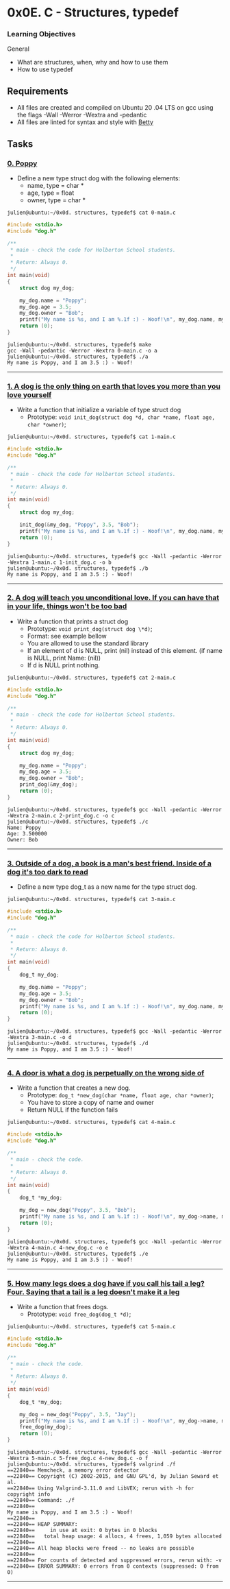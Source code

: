 # 0x0E. C - Structures, typedef

### Learning Objectives

General

- What are structures, when, why and how to use them
- How to use typedef

## Requirements

- All files are created and compiled on Ubuntu 20
.04 LTS on gcc using the flags -Wall -Werror -Wextra and -pedantic
- All files are linted for syntax and style with [Betty](https://github.com/holbertonschool/Betty)

## Tasks

### [0. Poppy](./dog.h)

- Define a new type struct dog with the following elements:
  - name, type = char \*
  - age, type = float
  - owner, type = char \*

```
julien@ubuntu:~/0x0d. structures, typedef$ cat 0-main.c
```

```c
#include <stdio.h>
#include "dog.h"

/**
 * main - check the code for Holberton School students.
 *
 * Return: Always 0.
 */
int main(void)
{
    struct dog my_dog;

    my_dog.name = "Poppy";
    my_dog.age = 3.5;
    my_dog.owner = "Bob";
    printf("My name is %s, and I am %.1f :) - Woof!\n", my_dog.name, my_dog.age);
    return (0);
}
```

```
julien@ubuntu:~/0x0d. structures, typedef$ make
gcc -Wall -pedantic -Werror -Wextra 0-main.c -o a
julien@ubuntu:~/0x0d. structures, typedef$ ./a
My name is Poppy, and I am 3.5 :) - Woof!
```

---

### [1. A dog is the only thing on earth that loves you more than you love yourself](./1-init_dog.c)

- Write a function that initialize a variable of type struct dog
  - Prototype: `void init_dog(struct dog *d, char *name, float age, char *owner)`;

```
julien@ubuntu:~/0x0d. structures, typedef$ cat 1-main.c
```

```c
#include <stdio.h>
#include "dog.h"

/**
 * main - check the code for Holberton School students.
 *
 * Return: Always 0.
 */
int main(void)
{
    struct dog my_dog;

    init_dog(&my_dog, "Poppy", 3.5, "Bob");
    printf("My name is %s, and I am %.1f :) - Woof!\n", my_dog.name, my_dog.age);
    return (0);
}
```

```
julien@ubuntu:~/0x0d. structures, typedef$ gcc -Wall -pedantic -Werror -Wextra 1-main.c 1-init_dog.c -o b
julien@ubuntu:~/0x0d. structures, typedef$ ./b
My name is Poppy, and I am 3.5 :) - Woof!
```

---

### [2. A dog will teach you unconditional love. If you can have that in your life, things won't be too bad](./2-print_dog.c)

- Write a function that prints a struct dog
  - Prototype: `void print_dog(struct dog \*d)`;
  - Format: see example bellow
  - You are allowed to use the standard library
  - If an element of d is NULL, print (nil) instead of this element. (if name is NULL, print Name: (nil))
  - If d is NULL print nothing.

```
julien@ubuntu:~/0x0d. structures, typedef$ cat 2-main.c
```

```c
#include <stdio.h>
#include "dog.h"

/**
 * main - check the code for Holberton School students.
 *
 * Return: Always 0.
 */
int main(void)
{
    struct dog my_dog;

    my_dog.name = "Poppy";
    my_dog.age = 3.5;
    my_dog.owner = "Bob";
    print_dog(&my_dog);
    return (0);
}
```

```
julien@ubuntu:~/0x0d. structures, typedef$ gcc -Wall -pedantic -Werror -Wextra 2-main.c 2-print_dog.c -o c
julien@ubuntu:~/0x0d. structures, typedef$ ./c
Name: Poppy
Age: 3.500000
Owner: Bob
```

---

### [3. Outside of a dog, a book is a man's best friend. Inside of a dog it's too dark to read](./dog.h)

- Define a new type dog_t as a new name for the type struct dog.

```
julien@ubuntu:~/0x0d. structures, typedef$ cat 3-main.c
```

```c
#include <stdio.h>
#include "dog.h"

/**
 * main - check the code for Holberton School students.
 *
 * Return: Always 0.
 */
int main(void)
{
    dog_t my_dog;

    my_dog.name = "Poppy";
    my_dog.age = 3.5;
    my_dog.owner = "Bob";
    printf("My name is %s, and I am %.1f :) - Woof!\n", my_dog.name, my_dog.age);
    return (0);
}
```

```
julien@ubuntu:~/0x0d. structures, typedef$ gcc -Wall -pedantic -Werror -Wextra 3-main.c -o d
julien@ubuntu:~/0x0d. structures, typedef$ ./d
My name is Poppy, and I am 3.5 :) - Woof!
```

---

### [4. A door is what a dog is perpetually on the wrong side of](./4-new_dog.c)

- Write a function that creates a new dog.
  - Prototype: `dog_t *new_dog(char *name, float age, char *owner)`;
  - You have to store a copy of name and owner
  - Return NULL if the function fails

```
julien@ubuntu:~/0x0d. structures, typedef$ cat 4-main.c
```

```c
#include <stdio.h>
#include "dog.h"

/**
 * main - check the code.
 *
 * Return: Always 0.
 */
int main(void)
{
    dog_t *my_dog;

    my_dog = new_dog("Poppy", 3.5, "Bob");
    printf("My name is %s, and I am %.1f :) - Woof!\n", my_dog->name, my_dog->age);
    return (0);
}
```

```
julien@ubuntu:~/0x0d. structures, typedef$ gcc -Wall -pedantic -Werror -Wextra 4-main.c 4-new_dog.c -o e
julien@ubuntu:~/0x0d. structures, typedef$ ./e
My name is Poppy, and I am 3.5 :) - Woof!
```

---

### [5. How many legs does a dog have if you call his tail a leg? Four. Saying that a tail is a leg doesn't make it a leg](./5-free_dog.c)

- Write a function that frees dogs.
  - Prototype: `void free_dog(dog_t *d)`;

```
julien@ubuntu:~/0x0d. structures, typedef$ cat 5-main.c
```

```c
#include <stdio.h>
#include "dog.h"

/**
 * main - check the code.
 *
 * Return: Always 0.
 */
int main(void)
{
    dog_t *my_dog;

    my_dog = new_dog("Poppy", 3.5, "Jay");
    printf("My name is %s, and I am %.1f :) - Woof!\n", my_dog->name, my_dog->age);
    free_dog(my_dog);
    return (0);
}
```

```
julien@ubuntu:~/0x0d. structures, typedef$ gcc -Wall -pedantic -Werror -Wextra 5-main.c 5-free_dog.c 4-new_dog.c -o f
julien@ubuntu:~/0x0d. structures, typedef$ valgrind ./f
==22840== Memcheck, a memory error detector
==22840== Copyright (C) 2002-2015, and GNU GPL'd, by Julian Seward et al.
==22840== Using Valgrind-3.11.0 and LibVEX; rerun with -h for copyright info
==22840== Command: ./f
==22840==
My name is Poppy, and I am 3.5 :) - Woof!
==22840==
==22840== HEAP SUMMARY:
==22840==     in use at exit: 0 bytes in 0 blocks
==22840==   total heap usage: 4 allocs, 4 frees, 1,059 bytes allocated
==22840==
==22840== All heap blocks were freed -- no leaks are possible
==22840==
==22840== For counts of detected and suppressed errors, rerun with: -v
==22840== ERROR SUMMARY: 0 errors from 0 contexts (suppressed: 0 from 0)
```

---

